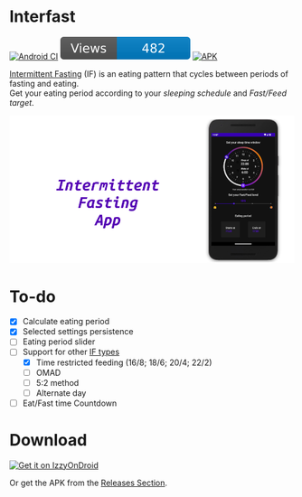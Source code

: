 # Interfast

[![Android CI](https://github.com/Husseinfo/interfast/actions/workflows/android.yml/badge.svg)](https://github.com/Husseinfo/interfast/actions/workflows/android.yml)
[![Image of views-counter](https://github.com/Husseinfo/views-counter/blob/master/svg/565507905/badge.svg)](https://github.com/Husseinfo/views-counter/blob/master/readme/565507905/year.md)
[![APK](https://img.shields.io/badge/Download-APK-red)](https://github.com/Husseinfo/interfast/#Download)

[Intermittent Fasting](https://www.healthline.com/nutrition/intermittent-fasting-guide#methods) (IF)
is an eating pattern that cycles between periods of fasting and eating.  
Get your eating period according to your _sleeping schedule_ and _Fast/Feed target_.

![img.png](img.png)

# To-do

- [x] Calculate eating period
- [X] Selected settings persistence
- [ ] Eating period slider
- [ ] Support for other [IF types](https://en.wikipedia.org/wiki/Intermittent_fasting#Types)
    - [X] Time restricted feeding (16/8; 18/6; 20/4; 22/2)
    - [ ] OMAD
    - [ ] 5:2 method
    - [ ] Alternate day
- [ ] Eat/Fast time Countdown

# Download

[<img src="https://gitlab.com/IzzyOnDroid/repo/-/raw/master/assets/IzzyOnDroid.png"
alt="Get it on IzzyOnDroid"
height="80">](https://apt.izzysoft.de/fdroid/index/apk/io.github.husseinfo.interfast)

Or get the APK from the [Releases Section](https://github.com/Husseinfo/interfast/releases/latest).
